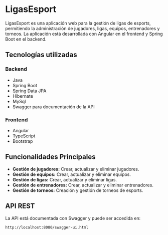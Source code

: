  # LigasEsport

LigasEsport es una aplicación web para la gestión de ligas de esports, permitiendo la administración de jugadores, ligas, equipos, entrenadores y torneos. La aplicación está desarrollada con Angular en el frontend y Spring Boot en el backend.

## Tecnologías utilizadas

### Backend 
- Java
- Spring Boot
- Spring Data JPA
- Hibernate
- MySql
- Swagger para documentación de la API

### Frontend
- Angular 
- TypeScript
- Bootstrap

## Funcionalidades Principales

- **Gestión de jugadores:** Crear, actualizar y eliminar jugadores.
- **Gestión de equipos:** Crear, actualizar y eliminar equipos.
- **Gestión de ligas:** Crear, actualizar y eliminar ligas.
- **Gestión de entrenadores:** Crear, actualizar y eliminar entrenadores.
- **Gestión de torneos:** Creación y gestión de torneos de esports.

## API REST
La API está documentada con Swagger y puede ser accedida en:
```
http://localhost:8080/swagger-ui.html
```





